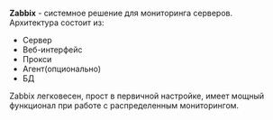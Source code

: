 <b>Zabbix</b> - системное решение для мониторинга серверов. </br>
Архитектура состоит из:
<ul>
	<li>Сервер</li>
	<li>Веб-интерфейс</li>
	<li>Прокси</li>
	<li>Агент(опционально)</li>
	<li>БД</li>
</ul>

Zabbix легковесен, прост в первичной настройке, имеет мощный функционал при работе с распределенным мониторингом. </br>


